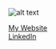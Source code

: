 <p align="center">

![alt text]([URL](https://github.com/samresume/samresume/blob/main/regular_1708x683_1123-Celebrity_Investors_Take_Over_Silicon_Valley_Dan_Newsletter-961cc7d7a2ea277644e6186c84b200d3%20(1).png)https://github.com/samresume/samresume/blob/main/regular_1708x683_1123-Celebrity_Investors_Take_Over_Silicon_Valley_Dan_Newsletter-961cc7d7a2ea277644e6186c84b200d3%20(1).png)

  
  <a href="https://samresume.com"> My Website</a>
  <br/>
  <a href="linkedin.com/in/samresume"> LinkedIn </a>
<br/>
</p>

